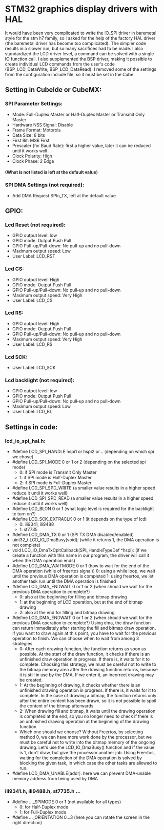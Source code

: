 # STM32 graphics display drivers with HAL

It would have been very complicated to write the IO_SPI driver in baremetal style for the stm h7 family, 
so I asked for the help of the factory HAL driver (the baremetal driver has become too complicated). 
The simpler code results in a slower run, but so many sacrifices had to be made. 
I also standardized the LCD driver level, a command can be solved with a single IO function call. 
I also supplemented the BSP driver, making it possible to create individual LCD commands from 
the user's code (BSP_LCD_DataWrite, BSP_LCD_DataRead). I removed some of the settings from the 
configuration include file, so it must be set in the Cube.

## Setting in CubeIde or CubeMX:
### SPI Parameter Settings:
- Mode: Full-Duplex Master or Half-Duplex Master or Transmit Only Master
- Hardware NSS Signal: Disable
- Frame Format: Motorola
- Data Size: 8 bits
- First Bit: MSB First
- Prescaler (for Baud Rate): first a higher value, later it can be reduced until it works well
- Clock Polarity: High
- Clock Phase: 2 Edge
#### (What is not listed is left at the default value)
### SPI DMA Settings (not required):
- Add DMA Request SPIn_TX, left at the default value
  
## GPIO:
### Lcd Reset (not required):
- GPIO output level: low
- GPIO mode: Output Push Pull
- GPIO Pull-up/Pull-down: No pull-up and no pull-down
- Maximum output speed: Low
- User Label: LCD_RST
### Lcd CS:
- GPIO output level: High
- GPIO mode: Output Push Pull
- GPIO Pull-up/Pull-down: No pull-up and no pull-down
- Maximum output speed: Very High
- User Label: LCD_CS
### Lcd RS:
- GPIO output level: High
- GPIO mode: Output Push Pull
- GPIO Pull-up/Pull-down: No pull-up and no pull-down
- Maximum output speed: Very High
- User Label: LCD_RS
### Lcd SCK:
- User Label: LCD_SCK
### Lcd backlight (not required):
- GPIO output level: low
- GPIO mode: Output Push Pull
- GPIO Pull-up/Pull-down: No pull-up and no pull-down
- Maximum output speed: Low
- User Label: LCD_BL

## Settings in code:
### lcd_io_spi_hal.h:
- #define LCD_SPI_HANDLE   hspi1 or hspi2 or... (depending on which spi we chose)
- #define LCD_SPI_MODE     0 or 1 or 2 (depending on the selected spi mode)
  - 0: if SPI mode is Transmit Only Master
  - 1: if SPI mode is Half-Duplex Master
  - 2: if SPI mode is Full-Duplex Master
- #define LCD_SPI_SPD_WRITE (a smaller value results in a higher speed. reduce it until it works well)
- #define LCD_SPI_SPD_READ  (a smaller value results in a higher speed. reduce it until it works well)
- #define LCD_BLON 0 or 1 (what logic level is required for the backlight to turn on?)
- #define LCD_SCK_EXTRACLK  0 or 1 (it depends on the type of lcd)
  - 0: ili9341, ili9488
  - 1: st7735
- #define LCD_DMA_TX 0 or 1 (SPI TX DMA disabled/enabled)
- uint32_t LCD_IO_DmaBusy(void); (while it returns 1, the DMA operation is not complete)
- void LCD_IO_DmaTxCpltCallback(SPI_HandleTypeDef *hspi): (if we create a function with this name in our program, 
  the driver will call it when the DMA operation ends)
- #define LCD_DMA_WAITMODE  0 or 1 (how to wait for the end of the DMA operation (while of freertos signal))
  0: using a while loop, we wait until the previous DMA operation is completed
  1: using freertos, we let another task run until the DMA operation is finished
- #define LCD_DMA_ENDWAIT   0 or 1 or 2 (when should we wait for the previous DMA operation to complete?)
  - 0: also at the beginning for filling and bitmap drawing
  - 1: at the beginning of LCD operation, but at the end of bitmap drawing
  - 2: also at the end for filling and bitmap drawing
- #define LCD_DMA_ENDWAIT   0 or 1 or 2 (when should we wait for the previous DMA operation to complete?)
  Using dma, the draw function can return immediately after starting the fill and bitmap draw operation.
  If you want to draw again at this point, you have to wait for the previous operation to finish. 
  We can choose when to wait from among 3 strategies.
  - 0: After each drawing function, the function returns as soon as possible. 
    At the start of the draw function, it checks if there is an unfinished draw operation in progress. 
    If there is, it waits for it to complete. 
    Choosing this strategy, we must be careful not to write to the bitmap memory area after the drawing 
    function returns, because it is still in use by the DMA. 
    If we enter it, an incorrect drawing may be created.
  - 1: At the beginning of drawing, it checks whether there is an unfinished drawing operation in progress. 
    If there is, it waits for it to complete. In the case of drawing a bitmap, the function returns 
    only after the entire content has been drawn, so it is not possible to spoil the content of the 
    bitmap afterwards.
  - 2: When drawing fill and bitmap, it waits until the drawing operation is completed at the end, 
    so you no longer need to check if there is an unfinished drawing operation at the beginning 
    of the drawing function.
  - Which one should we choose? Without Freertos, by selecting method 0, 
    we can have more work done by the processor, but we must be careful not to write into the 
    bitmap memory of the ongoing drawing. Let's use the LCD_IO_DmaBusy() function and if 
    the value is 1, don't draw, but give the processor another job. 
    Using Freertos, waiting for the completion of the DMA operation is solved by blocking the given task, 
    in which case the other tasks are allowed to run.	
- #define LCD_DMA_UNABLE(addr): here we can prevent DMA-unable memory address from being used by DMA

### ili9341.h, ili9488.h, st7735.h ...
- #define  ..._SPIMODE 0 or 1 (not available for all types)
  - 0: for Half-Duplex mode
  - 1: for Full-Duplex mode
- #define  ..._ORIENTATION  0...3 (here you can rotate the screen in the right direction)
